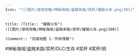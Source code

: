 ```yaml
---
Icon: "![[图片/游戏攻略/神秘海域/盗贼末路/奖杯/摧毁火车.png|30]]"
---
```

```ad-common-bronze-trophy
title: (Title:: "摧毁火车")
![[图片/游戏攻略/神秘海域/盗贼末路/奖杯/摧毁火车.png|100]]

(Comment:: "完成地图 1：列车残骸")
```

#神秘海域/盗贼末路/奖杯/DLC/生存 #奖杯 #奖杯/铜
